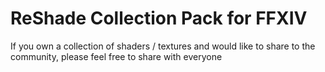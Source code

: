 # ReShade Collection Pack for FFXIV
If you own a collection of shaders / textures and would like to share to the community, please feel free to share with everyone
